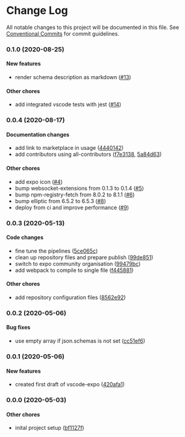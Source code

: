 # Change Log

All notable changes to this project will be documented in this file.
See [Conventional Commits](https://conventionalcommits.org) for commit guidelines.

### 0.1.0 (2020-08-25)

#### New features

* render schema description as markdown ([#13](https://github.com/expo-community/vscode-expo/pull/13))

#### Other chores

* add integrated vscode tests with jest ([#14](https://github.com/expo-community/vscode-expo/pull/14))


### 0.0.4 (2020-08-17)

#### Documentation changes

* add link to marketplace in usage ([4440142](https://github.com/expo-community/vscode-expo/commit/44401424ada710f4c8a2fdd56eced62965e16213))
* add contributors using all-contributors ([f7e3138](https://github.com/expo-community/vscode-expo/commit/f7e3138fdb61d350126c3412a048a178aa492b69), [5a84d63](https://github.com/expo-community/vscode-expo/commit/5a84d637f85d1a77897d1988b12bb4e55ff1ae63))

#### Other chores

* add expo icon ([#4](https://github.com/expo-community/vscode-expo/pull/4))
* bump websocket-extensions from 0.1.3 to 0.1.4 ([#5](https://github.com/expo-community/vscode-expo/pull/5))
* bump npm-registry-fetch from 8.0.2 to 8.1.1 ([#6](https://github.com/expo-community/vscode-expo/pull/6))
* bump elliptic from 6.5.2 to 6.5.3 ([#8](https://github.com/expo-community/vscode-expo/pull/8))
* deploy from ci and improve performance ([#9](https://github.com/expo-community/vscode-expo/pull/9))


### 0.0.3 (2020-05-13)

#### Code changes

* fine tune the pipelines ([5ce065c](https://github.com/expo-community/vscode-expo/commit/5ce065cc3610d037baf056e331854a0e3158942b))
* clean up repository files and prepare publish ([99de851](https://github.com/expo-community/vscode-expo/commit/99de851ab530a27fb7ae66f355c11b568456cdd4))
* switch to expo community organisation ([99479bc](https://github.com/expo-community/vscode-expo/commit/99479bc995b4054b6d28394b4f28ee206792d4b1))
* add webpack to compile to single file ([f445881](https://github.com/expo-community/vscode-expo/commit/f44588187d22354ea60443e38eae7ed216000736))

#### Other chores

* add repository configuration files ([8562e92](https://github.com/expo-community/vscode-expo/commit/8562e924f2ba5c8823a2940be9cb0ea88dff118c))


### 0.0.2 (2020-05-06)

#### Bug fixes

* use empty array if json.schemas is not set ([cc51ef6](https://github.com/expo-community/vscode-expo/commit/cc51ef6a3a06c5dae6b01c5809aad5719239e248))


### 0.0.1 (2020-05-06)

#### New features

* created first draft of vscode-expo ([420afa1](https://github.com/expo-community/vscode-expo/commit/420afa1b090b3a5fefa2a587f399a7db26473bbd))


### 0.0.0 (2020-05-03)

#### Other chores

* inital project setup ([bf1127f](https://github.com/expo-community/vscode-expo/commit/bf1127fee592d8b6e93b708c54b3f986593b45f1))
